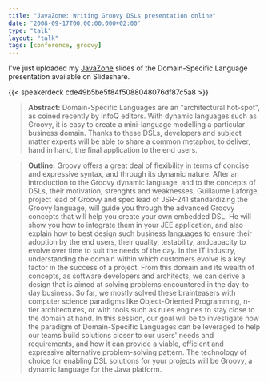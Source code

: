 ```yaml
---
title: "JavaZone: Writing Groovy DSLs presentation online"
date: "2008-09-17T00:00:00.000+02:00"
type: "talk"
layout: "talk"
tags: [conference, groovy]
---
```


I've just uploaded my [JavaZone](http://javazone.no/incogito/session/Writing+Domain-Specific+Languages+with+Groovy.html) slides of the Domain-Specific Language presentation available on Slideshare.

{{< speakerdeck cde49b5be5f84f5088048076df87c5a8 >}}

> **Abstract:** Domain-Specific Languages are an "architectural hot-spot", as coined recently by InfoQ editors. With dynamic languages such as Groovy, it is easy to create a mini-language modelling a particular business domain. Thanks to these DSLs, developers and subject matter experts will be able to share a common metaphor, to deliver, hand in hand, the final application to the end users.

> **Outline:** Groovy offers a great deal of flexibility in terms of concise and expressive syntax, and through its dynamic nature. After an introduction to the Groovy dynamic language, and to the concepts of DSLs, their motivation, strenghts and weaknesses, Guillaume Laforge, project lead of Groovy and spec lead of JSR-241 standardizing the Groovy language, will guide you through the advanced Groovy concepts that will help you create your own embedded DSL. He will show you how to integrate them in your JEE application, and also explain how to best design such business languages to ensure their adoption by the end users, their quality, testability, andcapacity to evolve over time to suit the needs of the day. In the IT industry, understanding the domain within which customers evolve is a key factor in the success of a project. From this domain and its wealth of concepts, as software developers and architects, we can derive a design that is aimed at solving problems encountered in the day-to-day business. So far, we mostly solved these brainteasers with computer science paradigms like Object-Oriented Programming, n-tier architectures, or with tools such as rules engines to stay close to the domain at hand. In this session, our goal will be to investigate how the paradigm of Domain-Specific Languages can be leveraged to help our teams build solutions closer to our users' needs and requirements, and how it can provide a viable, efficient and expressive alternative problem-solving pattern. The technology of choice for enabling DSL solutions for your projects will be Groovy, a dynamic language for the Java platform.